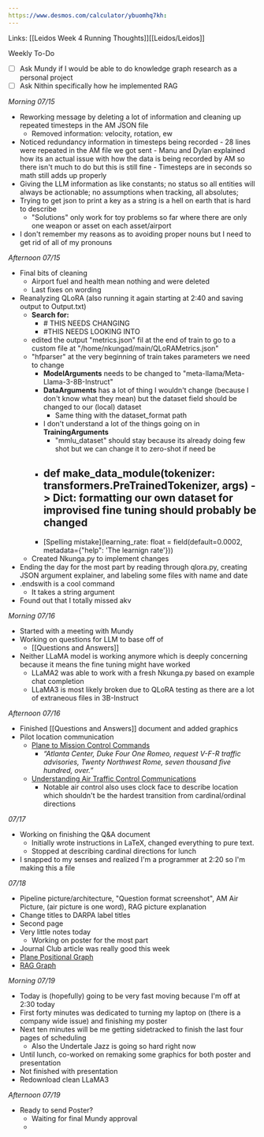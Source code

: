 ```yaml
---
https://www.desmos.com/calculator/ybuomhq7kh:
---
```

Links: [[Leidos Week 4 Running Thoughts]][[Leidos/Leidos]]


Weekly To-Do
- [ ] Ask Mundy if I would be able to do knowledge graph research as a personal project
- [ ] Ask Nithin specifically how he implemented RAG

_Morning 07/15_
- Reworking message by deleting a lot of information and cleaning up repeated timesteps in the AM JSON file
	- Removed information: velocity, rotation, ew
- Noticed redundancy information in timesteps being recorded
		- 28 lines were repeated in the AM file we got sent
		- Manu and Dylan explained how its an actual issue with how the data is being recorded by AM so there isn't much to do but this is still fine
			- Timesteps are in seconds so math still adds up properly 
- Giving the LLM information as like constants; no status so all entities will always be actionable; no assumptions when tracking, all absolutes; 
- Trying to get json to print a key as a string is a hell on earth that is hard to describe
	- "Solutions" only work for toy problems so far where there are only one weapon or asset on each asset/airport
- I don't remember my reasons as to avoiding proper nouns but I need to get rid of all of my pronouns 

_Afternoon 07/15_
- Final bits of cleaning
	- Airport fuel and health mean nothing and were deleted
	- Last fixes on wording
- Reanalyzing QLoRA (also running it again starting at 2:40 and saving output to Output.txt)
	- **Search for:** 
		- \# THIS NEEDS CHANGING
		- \#THIS NEEDS LOOKING INTO
	- edited the output "metrics.json" fil at the end of train to go to a custom file at "/home/nkungad/main/QLoRAMetrics.json"
	- "hfparser" at the very beginning of train takes parameters we need to change
		- **ModelArguments** needs to be changed to "meta-llama/Meta-Llama-3-8B-Instruct"
		- **DataArguments** has a lot of thing I wouldn't change (because I don't know what they mean) but the dataset field should be changed to our (local) dataset
			- Same thing with the dataset_format path
		- I don't understand a lot of the things going on in **TrainingArguments**
			- "mmlu_dataset" should stay because its already doing few shot but we can change it to zero-shot if need be
		- **def make_data_module(tokenizer: transformers.PreTrainedTokenizer, args) -> Dict:** formatting our own dataset for improvised fine tuning should probably be changed
			- 
		- [Spelling mistake](learning_rate: float = field(default=0.0002, metadata={"help": 'The learnign rate'}))
	- Created Nkunga.py to implement changes
- Ending the day for the most part by reading through qlora.py, creating JSON argument explainer, and labeling some files with name and date
- .endswith is a cool command
	- It takes a string argument
- Found out that I totally missed akv


_Morning 07/16_
- Started with a meeting with Mundy 
- Working on questions for LLM to base off of
	- [[Questions and Answers]]
- Neither LLaMA model is working anymore which is deeply concerning because it means the fine tuning might have worked 
	- LLaMA2 was able to work with a fresh Nkunga.py based on example chat completion
	- LLaMA3 is most likely broken due to QLoRA testing as there are a lot of extraneous files in 3B-Instruct

_Afternoon 07/16_
- Finished [[Questions and Answers]] document and added graphics
- Pilot location communication
	- [Plane to Mission Control Commands](https://www.faa.gov/air_traffic/publications/atpubs/aim_html/chap4_section_2.html)
		- _“Atlanta Center, Duke Four One Romeo, request V-F-R traffic advisories, Twenty Northwest Rome, seven thousand five hundred, over.”_
	- [Understanding Air Traffic Control Communications](https://www.thrustflight.com/air-traffic-control-communications/)
		- Notable air control also uses clock face to describe location which shouldn't be the hardest transition from cardinal/ordinal directions

_07/17_
- Working on finishing the Q&A document
	- Initially wrote instructions in LaTeX, changed everything to pure text. 
	- Stopped at describing cardinal directions for lunch
- I snapped to my senses and realized I'm a programmer at 2:20 so I'm making this a file

_07/18_
- Pipeline picture/architecture, "Question format screenshot", AM Air Picture, (air picture is one word), RAG picture explanation
- Change titles to DARPA label titles
- Second page
- Very little notes today
	- Working on poster for the most part
- Journal Club article was really good this week
- [Plane Positional Graph](https://www.desmos.com/calculator/ybuomhq7kh)
- [RAG Graph](https://www.desmos.com/3d/jkdbrjmaf9)

_Morning 07/19_
- Today is (hopefully) going to be very fast moving because I'm off at 2:30 today
- First forty minutes was dedicated to turning my laptop on (there is a company wide issue) and finishing my poster
- Next ten minutes will be me getting sidetracked to finish the last four pages of scheduling
	- Also the Undertale Jazz is going so hard right now
- Until lunch, co-worked on remaking some graphics for both poster and presentation
- Not finished with presentation
- Redownload clean LLaMA3

_Afternoon 07/19_
- Ready to send Poster? 
	- Waiting for final Mundy approval
	- 